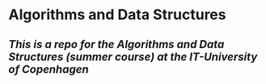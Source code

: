 # Algorithms and Data Structures
## *This is a repo for the Algorithms and Data Structures (summer course) at the IT-University of Copenhagen*